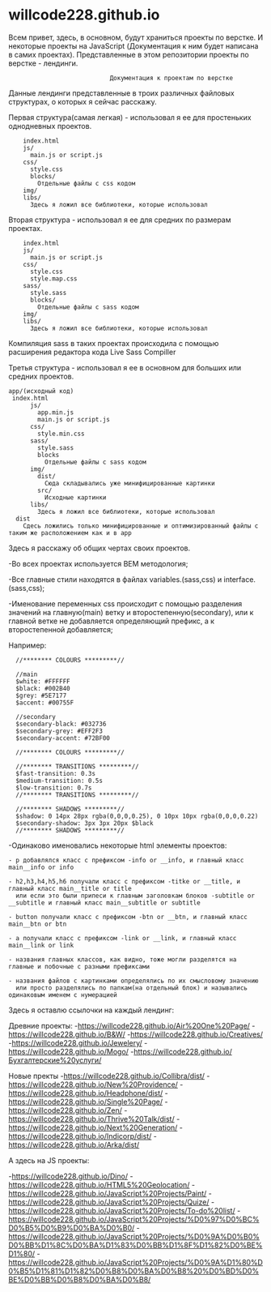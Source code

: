 # willcode228.github.io
Всем привет, здесь, в основном, будут храниться проекты по верстке. 
И некоторые проекты на JavaScript (Документация к ним будет написана в самих проектах).
Представленные в этом репозитории проекты по верстке - лендинги.


                                Документация к проектам по верстке
                                
Данные лендинги представленные в троих различных файловых структурах, о которых я сейчас расскажу.

Первая структура(самая легкая) - использовал я ее для простеньких однодневных проектов.

        index.html
        js/
          main.js or script.js
        css/
          style.css
          blocks/
            Отдельные файлы с css кодом
        img/
        libs/
          Здесь я ложил все библиотеки, которые использовал
  
  
  
Вторая структура - использовал я ее для средних по размерам проектах.

        index.html
        js/
          main.js or script.js
        css/
          style.css
          style.map.css
        sass/
          style.sass
          blocks/
            Отдельные файлы с sass кодом
        img/
        libs/
          Здесь я ложил все библиотеки, которые использовал
          
Компиляция sass в таких проектах происходила с помощью расширения редактора кода Live Sass Compiller


Третья структура - использовал я ее в основном для больших или средних проектов.

    app/(исходный код)
     index.html
          js/
            app.min.js
            main.js or script.js
          css/
            style.min.css
          sass/
            style.sass
            blocks
              Отдельные файлы с sass кодом
          img/
            dist/
              Сюда складывались уже минифицированные картинки
            src/
              Исходные картинки
          libs/
            Здесь я ложил все библиотеки, которые использовал
      dist
        Сдесь ложились только минифицированные и оптимизированный файлы с таким же расположением как и в app
        
        
        
Здесь я расскажу об общих чертах своих проектов.


  -Во всех проектах используется BEM методология;
  

  -Все главные стили находятся в файлах variables.(sass,css) и interface.(sass,css);
  

  -Именование переменных css происходит с помощью разделения значений на главную(main) ветку и второстепенную(secondary),
  или к главной ветке не добавляется определяющий префикс, а к второстепенной добавляется;
  
  Например:
  
      //******** COLOURS *********//

      //main
      $white: #FFFFFF
      $black: #002B40
      $grey: #5E7177
      $accent: #00755F

      //secondary
      $secondary-black: #032736
      $secondary-grey: #EFF2F3
      $secondary-accent: #72BF00

      //******** COLOURS *********//

      //******** TRANSITIONS *********//
      $fast-transition: 0.3s
      $medium-transition: 0.5s
      $low-transition: 0.7s
      //******** TRANSITIONS *********//

      //******** SHADOWS *********//
      $shadow: 0 14px 28px rgba(0,0,0,0.25), 0 10px 10px rgba(0,0,0,0.22)
      $secondary-shadow: 3px 3px 20px $black
      //******** SHADOWS *********//

  -Одинаково именовались некоторые html элементы проектов:
  
    - p добавлялся класс с префиксом -info or __info, и главный класс main__info or info
    
    - h2,h3,h4,h5,h6 получали класс с префиксом -titke or __title, и главный класс main__title or title
      или если это были припеси к главным заголовкам блоков -subtitle or __subtitle и главный класс main__subtitle or subtitle
    
    - button получали класс с префиксом -btn or __btn, и главный класс main__btn or btn
    
    - a получали класс с префиксом -link or __link, и главный класс main__link or link
    
    - названия главных классов, как видно, тоже могли разделятся на главные и побочные с разными префиксами
    
    - названия файлов с картинками определялись по их смысловому значению 
      или просто разделялись по папкам(на отдельный блок) и назывались одинаковым именем с нумерацией

 

Здесь я оставлю ссылочки на каждый лендинг:

  Древние проекты:
  -https://willcode228.github.io/Air%20One%20Page/
  -https://willcode228.github.io/B&W/
  -https://willcode228.github.io/Creatives/
  -https://willcode228.github.io/Jewelery/
  -https://willcode228.github.io/Mogo/
  -https://willcode228.github.io/Бухгалтерские%20услуги/

  Новые пректы
  -https://willcode228.github.io/Collibra/dist/
  -https://willcode228.github.io/New%20Providence/
  -https://willcode228.github.io/Headphone/dist/
  -https://willcode228.github.io/Single%20Page/
  -https://willcode228.github.io/Zen/
  -https://willcode228.github.io/Thrive%20Talk/dist/
  -https://willcode228.github.io/Next%20Generation/
  -https://willcode228.github.io/Indicorp/dist/
  -https://willcode228.github.io/Arka/dist/
        
 А здесь на JS проекты:
 
  -https://willcode228.github.io/Dino/
  -https://willcode228.github.io/HTML5%20Geolocation/
  -https://willcode228.github.io/JavaScript%20Projects/Paint/
  -https://willcode228.github.io/JavaScript%20Projects/Quize/
  -https://willcode228.github.io/JavaScript%20Projects/To-do%20list/
  -https://willcode228.github.io/JavaScript%20Projects/%D0%97%D0%BC%D0%B5%D0%B9%D0%BA%D0%B0/
  -https://willcode228.github.io/JavaScript%20Projects/%D0%9A%D0%B0%D0%BB%D1%8C%D0%BA%D1%83%D0%BB%D1%8F%D1%82%D0%BE%D1%80/
  -https://willcode228.github.io/JavaScript%20Projects/%D0%9A%D1%80%D0%B5%D1%81%D1%82%D0%B8%D0%BA%D0%B8%20%D0%BD%D0%BE%D0%BB%D0%B8%D0%BA%D0%B8/

